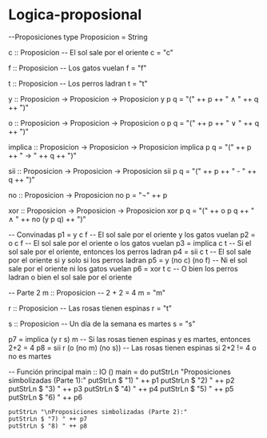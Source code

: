 # Logica-proposional
--Proposiciones
type Proposicion = String

c :: Proposicion -- El sol sale por el oriente
c = "c"

f :: Proposicion -- Los gatos vuelan
f = "f"

t :: Proposicion -- Los perros ladran
t = "t"

y :: Proposicion -> Proposicion -> Proposicion
y p q = "(" ++ p ++ " ∧ " ++ q ++ ")"

o :: Proposicion -> Proposicion -> Proposicion
o p q = "(" ++ p ++ " ∨ " ++ q ++ ")"

implica :: Proposicion -> Proposicion -> Proposicion
implica p q = "(" ++ p ++ " → " ++ q ++ ")"

sii :: Proposicion -> Proposicion -> Proposicion
sii p q = "(" ++ p ++ " - " ++ q ++ ")"

no :: Proposicion -> Proposicion
no p = "¬" ++ p

xor :: Proposicion -> Proposicion -> Proposicion
xor p q = "(" ++ o p q ++ " ∧ " ++ no (y p q) ++ ")"

-- Convinadas
p1 = y c f                            -- El sol sale por el oriente y los gatos vuelan
p2 = o c f                            -- El sol sale por el oriente o los gatos vuelan
p3 = implica c t                      -- Si el sol sale por el oriente, entonces los perros ladran
p4 = sii c t                          -- El sol sale por el oriente si y solo si los perros ladran
p5 = y (no c) (no f)                  -- Ni el sol sale por el oriente ni los gatos vuelan
p6 = xor t c                          -- O bien los perros ladran o bien el sol sale por el oriente

-- Parte 2
m :: Proposicion -- 2 + 2 = 4
m = "m"

r :: Proposicion -- Las rosas tienen espinas
r = "t"

s :: Proposicion -- Un día de la semana es martes
s = "s"

p7 = implica (y r s) m               -- Si las rosas tienen espinas y es martes, entonces 2+2 = 4
p8 = sii r (o (no m) (no s))         -- Las rosas tienen espinas si 2+2 != 4 o no es martes

-- Función principal
main :: IO ()
main = do
    putStrLn "Proposiciones simbolizadas (Parte 1):"
    putStrLn $ "1) " ++ p1
    putStrLn $ "2) " ++ p2
    putStrLn $ "3) " ++ p3
    putStrLn $ "4) " ++ p4
    putStrLn $ "5) " ++ p5
    putStrLn $ "6) " ++ p6

    putStrLn "\nProposiciones simbolizadas (Parte 2):"
    putStrLn $ "7) " ++ p7
    putStrLn $ "8) " ++ p8

